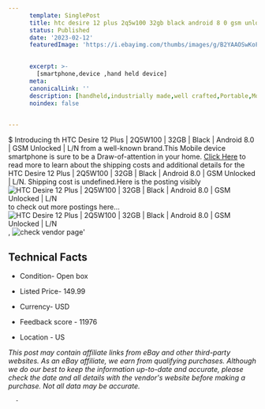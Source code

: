```yaml
---
      template: SinglePost
      title: htc desire 12 plus 2q5w100 32gb black android 8 0 gsm unlocked l n
      status: Published
      date: '2023-02-12'
      featuredImage: 'https://i.ebayimg.com/thumbs/images/g/B2YAAOSwKoFhH61S/s-l225.jpg'
       

      excerpt: >-
        [smartphone,device ,hand held device]
      meta:
      canonicalLink: ''
      description: [handheld,industrially made,well crafted,Portable,Mobile,Compact,Convenient,Lightweight,Maneuverable,Man-portable,Miniature,Carriable,Hand-held,Light,Holdable,Transportable,Mobile device,Pocket-sized,On-the-go,Wireless,Cordless,Compact size,Convenient size, smartphone,device ,hand held device]
      noindex: false
      

---
```

$
      Introducing th HTC Desire 12 Plus | 2Q5W100 | 32GB | Black | Android 8.0 | GSM Unlocked | L/N from a well-known brand.This Mobile device smartphone is sure to be a Draw-of-attention in your home. [Click Here](https://www.ebay.com/itm/185008007414?hash=item2b135628f6%3Ag%3AB2YAAOSwKoFhH61S&mkevt=1&mkcid=1&mkrid=711-53200-19255-0&campid=%253CePNCampaignId%253E&customid=%253CreferenceId%253E&toolid=10049) to read more to learn about the shipping costs and additional details for the HTC Desire 12 Plus | 2Q5W100 | 32GB | Black | Android 8.0 | GSM Unlocked | L/N. Shipping cost is undefined.Here is the posting visibly ![HTC Desire 12 Plus | 2Q5W100 | 32GB | Black | Android 8.0 | GSM Unlocked | L/N](https://i.ebayimg.com/thumbs/images/g/B2YAAOSwKoFhH61S/s-l225.jpg) to check out more postings here... ![HTC Desire 12 Plus | 2Q5W100 | 32GB | Black | Android 8.0 | GSM Unlocked | L/N](https://i.ebayimg.com/images/g/B2YAAOSwKoFhH61S/s-l960.jpg), ![check vendor page](https://origin-galleryplus.ebayimg.com/ws/web/185008007414_2_0_1/225x225.jpg,https://origin-galleryplus.ebayimg.com/ws/web/185008007414_3_0_1/225x225.jpg,https://origin-galleryplus.ebayimg.com/ws/web/185008007414_4_0_1/225x225.jpg,https://origin-galleryplus.ebayimg.com/ws/web/185008007414_5_0_1/225x225.jpg,https://origin-galleryplus.ebayimg.com/ws/web/185008007414_6_0_1/225x225.jpg,https://origin-galleryplus.ebayimg.com/ws/web/185008007414_7_0_1/225x225.jpg,https://origin-galleryplus.ebayimg.com/ws/web/185008007414_8_0_1/225x225.jpg,https://origin-galleryplus.ebayimg.com/ws/web/185008007414_9_0_1/225x225.jpg)'

      

 ## Technical Facts 



     
      

 - Condition- Open box 


      

 - Listed Price- 149.99 


      

 - Currency- USD 


      

 - Feedback score - 11976 


      

 - Location - US 


      
      

 *_This post may contain affiliate links from eBay and other third-party websites. As an eBay affiliate, we earn from qualifying purchases. Although we do our best to keep the information up-to-date and accurate, please check the date and all details with the vendor's website before making a purchase. Not all data may be accurate._*




      -
